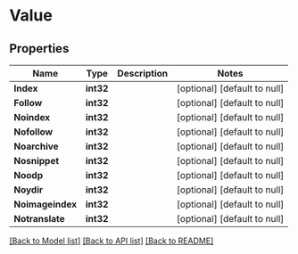 # Value

## Properties
Name | Type | Description | Notes
------------ | ------------- | ------------- | -------------
**Index** | **int32** |  | [optional] [default to null]
**Follow** | **int32** |  | [optional] [default to null]
**Noindex** | **int32** |  | [optional] [default to null]
**Nofollow** | **int32** |  | [optional] [default to null]
**Noarchive** | **int32** |  | [optional] [default to null]
**Nosnippet** | **int32** |  | [optional] [default to null]
**Noodp** | **int32** |  | [optional] [default to null]
**Noydir** | **int32** |  | [optional] [default to null]
**Noimageindex** | **int32** |  | [optional] [default to null]
**Notranslate** | **int32** |  | [optional] [default to null]

[[Back to Model list]](../README.md#documentation-for-models) [[Back to API list]](../README.md#documentation-for-api-endpoints) [[Back to README]](../README.md)

